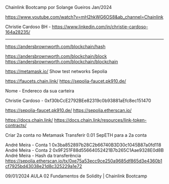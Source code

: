 
Chainlink Bootcamp
por Solange Gueiros
Jan/2024

https://www.youtube.com/watch?v=mH2hkWG6OS8&ab_channel=Chainlink



Christie Cardoso BH - https://www.linkedin.com/in/christie-cardoso-164a28235/

*******************************************************

https://andersbrownworth.com/blockchain/hash

https://andersbrownworth.com/blockchain/block
https://andersbrownworth.com/blockchain/blockchain

https://metamask.io/
Show test networks
Sepolia

https://faucets.chain.link/
https://sepolia-faucet.pk910.de/


Nome - Endereco da sua carteira

Christie Cardoso - 0xf30bCcE2792BEe82319c0b93881aEfc8ec151470


https://sepolia-faucet.pk910.de/
https://sepolia.etherscan.io/

https://docs.chain.link/
https://docs.chain.link/resources/link-token-contracts/


Criar 2a conta no Metamask
Transferir 0.01 SepETH para a 2a conta



André Meira - Conta 1 0x3ba852897b28C2b66740B3D30c1045B87a0fd118
André Meira - Conta 2 0x9F251F88d55664052421B7b265C1Aae9328E0d8B
André Meira - Hash da transferência https://sepolia.etherscan.io/tx/0xe75a53ecc9ce250a9685df865d3e4360b1cf7925bd43038e21d8c325229a1e72

 09/01/2024 AULA 02 Fundamentos de Solidity | Chainlink Bootcamp
